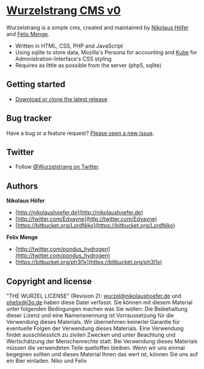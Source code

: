 # [Wurzelstrang CMS v0](https://bitbucket.org/LordNiko/1pagecms)

Wurzelstrang is a simple cms, created and maintained by [Nikolaus Höfer](https://bitbucket.org/LordNiko) and [Felix Menge](https://bitbucket.org/ph3l1x).

* Written in HTML, CSS, PHP and JavaScript
* Using sqlite to store data, Mozilla's Persona for accounting and [Kube](http://imperavi.com/kube/) for Administration-Interface's CSS styling
* Requires as little as possible from the server (php5, sqlite)



## Getting started

* [Download or clone the latest release](https://bitbucket.org/LordNiko/1pagecms/).



## Bug tracker

Have a bug or a feature request? [Please open a new issue](https://bitbucket.org/LordNiko/1pagecms/issues).



## Twitter

* Follow [@Wurzelstrang on Twitter](http://twitter.com/wWrzelstrang).



## Authors

**Nikolaus Höfer**

+ [http://nikolaushoefer.de](http://nikolaushoefer.de)
+ [http://twitter.com/Edvayne](http://twitter.com/Edvayne)
+ [https://bitbucket.org/LordNiko](https://bitbucket.org/LordNiko)

**Felix Menge**

+ [http://twitter.com/pondus_hydrogen](http://twitter.com/pondus_hydrogen)
+ [https://bitbucket.org/ph3l1x](https://bitbucket.org/ph3l1x)



## Copyright and license

"THE WURZEL LICENSE" (Revision 2):
<wurzel@nikolaushoefer.de> und <phelix@l3q.de> haben diese Datei verfasst. 
Sie können mit diesem Material unter folgenden Bedingungen machen was Sie wollen: 
Die Beibehaltung dieser Lizenz und eine Namensnennung ist Vorraussetzung für die Verwendung dieses Materials.
Wir übernehmen keinerlei Garantie für eventuelle Folgen der Verwendung dieses Materials.
Eine Verwendung findet ausschliesslich zu zivilen Zwecken und unter Beachtung und Wertschätzung der Menschenrechte statt.
Bei Verwendung dieses Materials müssen die verwendeten Teile quelloffen bleiben.
Wenn wir uns einmal begegnen sollten und dieses Material Ihnen das wert ist, können Sie uns auf ein Bier einladen. 
Niko und Felix
